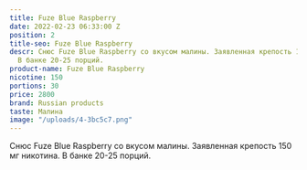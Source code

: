 ```yaml
---
title: Fuze Blue Raspberry
date: 2022-02-23 06:33:00 Z
position: 2
title-seo: Fuze Blue Raspberry
descr: Снюс Fuze Blue Raspberry со вкусом малины. Заявленная крепость 150 мг никотина.
  В банке 20-25 порций.
product-name: Fuze Blue Raspberry
nicotine: 150
portions: 30
price: 2800
brand: Russian products
taste: Малина
image: "/uploads/4-3bc5c7.png"
---
```


Снюс Fuze Blue Raspberry со вкусом малины. Заявленная крепость 150 мг никотина. В банке 20-25 порций.